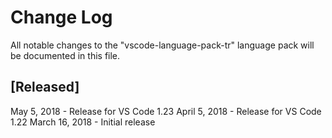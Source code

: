 # Change Log
All notable changes to the "vscode-language-pack-tr" language pack will be documented in this file.

## [Released]
May 5, 2018  - Release for VS Code 1.23
April 5, 2018 - Release for VS Code 1.22
March 16, 2018 - Initial release